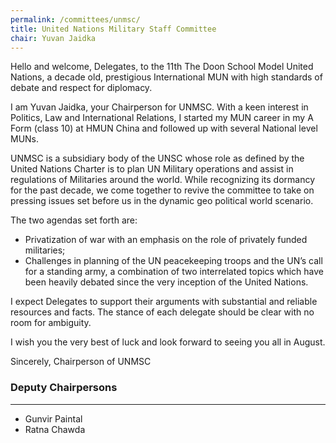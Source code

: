 ```yaml
---
permalink: /committees/unmsc/
title: United Nations Military Staff Committee
chair: Yuvan Jaidka
---
```


Hello and welcome, Delegates, to the 11th The Doon School Model United Nations, a decade old, prestigious International MUN with high standards of debate and respect for diplomacy.

I am Yuvan Jaidka, your Chairperson for UNMSC. With a keen interest in Politics, Law and International Relations, I started my MUN career in my A Form (class 10) at HMUN China and followed up with several National level MUNs.

UNMSC is a subsidiary body of the UNSC whose role as defined by the United Nations Charter is to plan UN Military operations and assist in regulations of Militaries around the world. While recognizing its dormancy for the past decade, we come together to revive the committee to take on pressing issues set before us in the dynamic geo political world scenario.

The two agendas set forth are:

- Privatization of war with an emphasis on the role of privately funded militaries;
- Challenges in planning of the UN peacekeeping troops and the UN’s call for a standing army, a combination of two interrelated topics which have been heavily debated since the very inception of the United Nations.

I expect Delegates to support their arguments with substantial and reliable resources and facts. The stance of each delegate should be clear with no room for ambiguity.

I wish you the very best of luck and look forward to seeing you all in August.

Sincerely,
Chairperson of UNMSC

### Deputy Chairpersons
<hr>

- Gunvir Paintal
- Ratna Chawda
